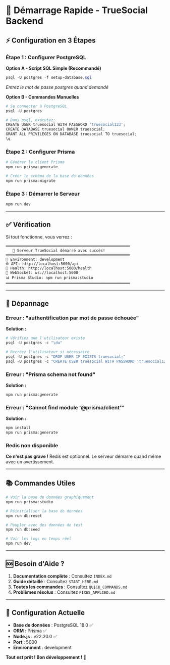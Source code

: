 # 🚀 Démarrage Rapide - TrueSocial Backend

## ⚡ Configuration en 3 Étapes

### Étape 1 : Configurer PostgreSQL

**Option A - Script SQL Simple (Recommandé)**
```powershell
psql -U postgres -f setup-database.sql
```
*Entrez le mot de passe postgres quand demandé*

**Option B - Commandes Manuelles**
```powershell
# Se connecter à PostgreSQL
psql -U postgres

# Dans psql, exécutez:
CREATE USER truesocial WITH PASSWORD 'truesocial123';
CREATE DATABASE truesocial OWNER truesocial;
GRANT ALL PRIVILEGES ON DATABASE truesocial TO truesocial;
\q
```

### Étape 2 : Configurer Prisma

```powershell
# Générer le client Prisma
npm run prisma:generate

# Créer le schéma de la base de données
npm run prisma:migrate
```

### Étape 3 : Démarrer le Serveur

```powershell
npm run dev
```

---

## ✅ Vérification

Si tout fonctionne, vous verrez :

```
═══════════════════════════════════════════════════════
   🎉 Serveur TrueSocial démarré avec succès!
═══════════════════════════════════════════════════════
📱 Environment: development
🌐 API: http://localhost:5000/api
🏥 Health: http://localhost:5000/health
🔌 WebSocket: ws://localhost:5000
📊 Prisma Studio: npm run prisma:studio
═══════════════════════════════════════════════════════
```

---

## 🔧 Dépannage

### Erreur : "authentification par mot de passe échouée"

**Solution :**
```powershell
# Vérifiez que l'utilisateur existe
psql -U postgres -c "\du"

# Recréez l'utilisateur si nécessaire
psql -U postgres -c "DROP USER IF EXISTS truesocial;"
psql -U postgres -c "CREATE USER truesocial WITH PASSWORD 'truesocial123';"
```

### Erreur : "Prisma schema not found"

**Solution :**
```powershell
npm run prisma:generate
```

### Erreur : "Cannot find module '@prisma/client'"

**Solution :**
```powershell
npm install
npm run prisma:generate
```

### Redis non disponible

**Ce n'est pas grave !** Redis est optionnel. Le serveur démarre quand même avec un avertissement.

---

## 📚 Commandes Utiles

```powershell
# Voir la base de données graphiquement
npm run prisma:studio

# Réinitialiser la base de données
npm run db:reset

# Peupler avec des données de test
npm run db:seed

# Voir les logs en temps réel
npm run dev
```

---

## 🆘 Besoin d'Aide ?

1. **Documentation complète** : Consultez `INDEX.md`
2. **Guide détaillé** : Consultez `START_HERE.md`
3. **Toutes les commandes** : Consultez `QUICK_COMMANDS.md`
4. **Problèmes résolus** : Consultez `FIXES_APPLIED.md`

---

## 🎯 Configuration Actuelle

- **Base de données** : PostgreSQL 18.0 ✅
- **ORM** : Prisma ✅
- **Node.js** : v22.20.0 ✅
- **Port** : 5000
- **Environment** : development

**Tout est prêt ! Bon développement ! 🚀**